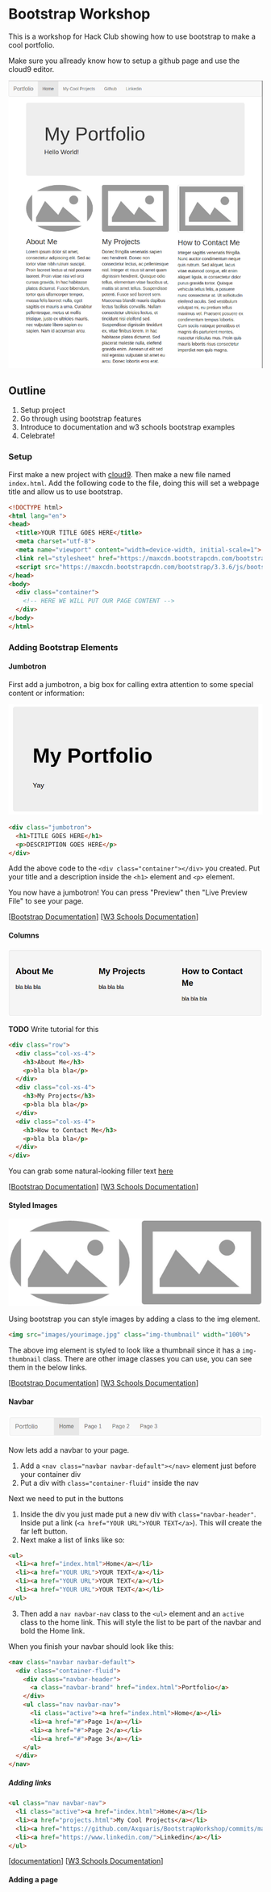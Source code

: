 # Bootstrap Workshop

This is a workshop for Hack Club showing how to use bootstrap to make a cool portfolio.

Make sure you allready know how to setup a github page and use the cloud9 editor.

![Image Failed To Load :(](img/goal.png "Goal")

## Outline

1. Setup project
2. Go through using bootstrap features
3. Introduce to documentation and w3 schools bootstrap examples
4. Celebrate! 

### Setup

First make a new project with [cloud9](https://c9.io/). Then make a new file named `index.html`. Add the following code to the file, doing this will set a webpage title and allow us to use bootstrap.
```html
<!DOCTYPE html>
<html lang="en">
<head>
  <title>YOUR TITLE GOES HERE</title>
  <meta charset="utf-8">
  <meta name="viewport" content="width=device-width, initial-scale=1">
  <link rel="stylesheet" href="https://maxcdn.bootstrapcdn.com/bootstrap/3.3.6/css/bootstrap.min.css">
  <script src="https://maxcdn.bootstrapcdn.com/bootstrap/3.3.6/js/bootstrap.min.js"></script>
</head>
<body>
  <div class="container">
    <!-- HERE WE WILL PUT OUR PAGE CONTENT -->
  </div>
</body>
</html>
```


### Adding Bootstrap Elements

#### Jumbotron

First add a jumbotron, a big box for calling extra attention to some special content or information:

![Image Failed To Load :(](img/jumbotron.png "Jumbotron")

```html
<div class="jumbotron">
  <h1>TITLE GOES HERE</h1>
  <p>DESCRIPTION GOES HERE</p>
</div>
```

Add the above code to the `<div class="container"></div>` you created. Put your title and a description inside the `<h1>` element and `<p>` element.

You now have a jumbotron! You can press "Preview" then "Live Preview File" to see your page.

[[Bootstrap Documentation](http://getbootstrap.com/components/#jumbotron)]
[[W3 Schools Documentation](http://www.w3schools.com/bootstrap/bootstrap_jumbotron_header.asp)]

#### Columns
  
![Image Failed To Load :(](img/columns.png "Jumbotron")

**TODO** Write tutorial for this

```html
<div class="row">
  <div class="col-xs-4">
    <h3>About Me</h3>
    <p>bla bla bla</p>
  </div>
  <div class="col-xs-4">
    <h3>My Projects</h3>
    <p>bla bla bla</p>
  </div>
  <div class="col-xs-4">
    <h3>How to Contact Me</h3>
    <p>bla bla bla</p>
  </div>
</div>
```
You can grab some natural-looking filler text [here](http://www.lipsum.com/)

[[Bootstrap Documentation](http://getbootstrap.com/css/#grid)]
[[W3 Schools Documentation](http://www.w3schools.com/bootstrap/bootstrap_grid_system.asp)]
  
#### Styled Images
  
![Image Failed To Load :(](img/images.png "Jumbotron")

Using bootstrap you can style images by adding a class to the img element.

```html
<img src="images/yourimage.jpg" class="img-thumbnail" width="100%">
```

The above img element is styled to look like a thumbnail since it has a `img-thumbnail` class. There are other image classes you can use, you can see them in the below links.

[[Bootstrap Documentation](http://getbootstrap.com/css/#images)]
[[W3 Schools Documentation](http://www.w3schools.com/bootstrap/bootstrap_images.asp)]

#### Navbar

![Image Failed To Load :(](img/navbar.png "Jumbotron")

Now lets add a navbar to your page.
1. Add a `<nav class="navbar navbar-default"></nav>` element just before your container div
2. Put a div with `class="container-fluid"` inside the nav

Next we need to put in the buttons

1. Inside the div you just made put a new div with `class="navbar-header"`. Inside put a link (`<a href="YOUR URL">YOUR TEXT</a>`). This will create the far left button.
2. Next make a list of links like so:
```html
<ul>
  <li><a href="index.html">Home</a></li>
  <li><a href="YOUR URL">YOUR TEXT</a></li>
  <li><a href="YOUR URL">YOUR TEXT</a></li>
  <li><a href="YOUR URL">YOUR TEXT</a></li>
</ul>
```
3. Then add a `nav navbar-nav` class to the `<ul>` element and an `active` class to the home link. This will style the list to be part of the navbar and bold the Home link.

When you finish your navbar should look like this:

```html
<nav class="navbar navbar-default">
  <div class="container-fluid">
    <div class="navbar-header">
      <a class="navbar-brand" href="index.html">Portfolio</a>
    </div>
    <ul class="nav navbar-nav">
      <li class="active"><a href="index.html">Home</a></li>
      <li><a href="#">Page 1</a></li>
      <li><a href="#">Page 2</a></li>
      <li><a href="#">Page 3</a></li>
    </ul>
  </div>
</nav>
```

##### Adding links

```html
<ul class="nav navbar-nav">
  <li class="active"><a href="index.html">Home</a></li>
  <li><a href="projects.html">My Cool Projects</a></li>
  <li><a href="https://github.com/Axquaris/BootstrapWorkshop/commits/master">Github</a></li>
  <li><a href="https://www.linkedin.com/">Linkedin</a></li>
</ul>
```

[[documentation](http://getbootstrap.com/components/#navbar)]
[[W3 Schools Documentation](http://www.w3schools.com/bootstrap/bootstrap_navbar.asp)]

#### Adding a page
  